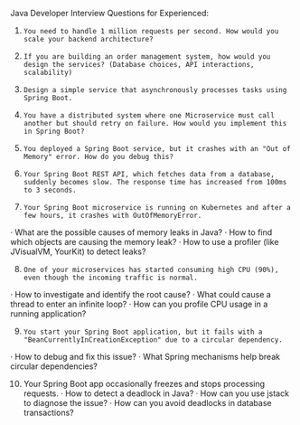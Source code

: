 Java Developer Interview Questions for Experienced:

1.     You need to handle 1 million requests per second. How would you scale your backend architecture?
2.     If you are building an order management system, how would you design the services? (Database choices, API interactions, scalability)
3.     Design a simple service that asynchronously processes tasks using Spring Boot.
4.     You have a distributed system where one Microservice must call another but should retry on failure. How would you implement this in Spring Boot?
5.     You deployed a Spring Boot service, but it crashes with an "Out of Memory" error. How do you debug this?
6.     Your Spring Boot REST API, which fetches data from a database, suddenly becomes slow. The response time has increased from 100ms to 3 seconds.
7.     Your Spring Boot microservice is running on Kubernetes and after a few hours, it crashes with OutOfMemoryError.
·       What are the possible causes of memory leaks in Java?
·       How to find which objects are causing the memory leak?
·       How to use a profiler (like JVisualVM, YourKit) to detect leaks?

8.     One of your microservices has started consuming high CPU (90%), even though the incoming traffic is normal.
·       How to investigate and identify the root cause?
·       What could cause a thread to enter an infinite loop?
·        How can you profile CPU usage in a running application?

9.     You start your Spring Boot application, but it fails with a "BeanCurrentlyInCreationException" due to a circular dependency.
·       How to debug and fix this issue?
·       What Spring mechanisms help break circular dependencies?

10.  Your Spring Boot app occasionally freezes and stops processing requests.
·       How to detect a deadlock in Java?
·       How can you use jstack to diagnose the issue?
·       How can you avoid deadlocks in database transactions?
